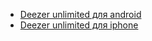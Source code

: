 + [Deezer unlimited для android](https://4pda.ru/forum/index.php?showtopic=485010)
+ [Deezer unlimited для iphone](https://4pda.ru/forum/index.php?showtopic=588174)
